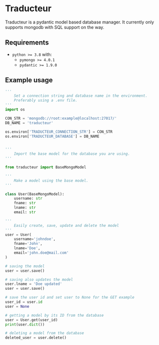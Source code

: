 # Traducteur

Traducteur is a pydantic model based database manager.
It currently only supports mongodb with SQL support on the way.

## Requirements

- `python >= 3.8` with:
    - `pymongo >= 4.0.1`
    - `pydantic >= 1.9.0`
    

## Example usage

```python
'''
    Set a connection string and database name in the environment.
    Preferably using a .env file.
'''
import os

CON_STR = 'mongodb://root:example@localhost:27017/'
DB_NAME = 'traducteur'

os.environ['TRADUCTEUR_CONNECTION_STR'] = CON_STR
os.environ['TRADUCTEUR_DATABASE'] = DB_NAME


'''
    Import the base model for the database you are using.
'''

from traducteur import BaseMongoModel

'''
    Make a model using the base model.
'''

class User(BaseMongoModel):
    username: str
    fname: str
    lname: str
    email: str

'''
    Easily create, save, update and delete the model
'''
user = User(
    username='johndoe',
    fname='John',
    lname='Doe',
    email='john.doe@mail.com'
)

# saving the model
user = user.save()

# saving also updates the model
user.lname = 'Doe updated'
user = user.save()

# save the user id and set user to None for the GET example
user_id = user.id
user = None

# getting a model by its ID from the database
user = User.get(user_id)
print(user.dict())

# deleting a model from the database
deleted_user = user.delete()
```
